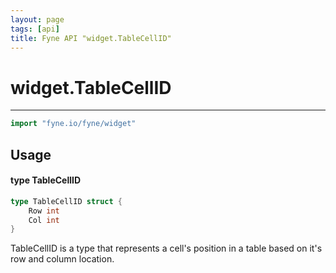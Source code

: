 ```yaml
---
layout: page
tags: [api]
title: Fyne API "widget.TableCellID"
---
```


# widget.TableCellID
---
```go
import "fyne.io/fyne/widget"
```

## Usage

#### type TableCellID

```go
type TableCellID struct {
	Row int
	Col int
}
```

TableCellID is a type that represents a cell's position in a table based on it's row and column location.
